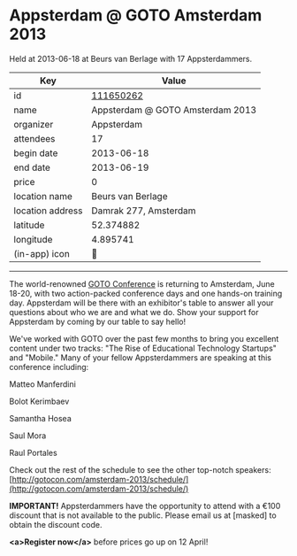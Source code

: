 # Appsterdam @ GOTO Amsterdam 2013
Held at 2013-06-18 at Beurs van Berlage with 17 Appsterdammers.
        
|Key|Value
|---|---|
|id|[111650262](https://www.meetup.com/appsterdam/events/111650262/)|
|name|Appsterdam @ GOTO Amsterdam 2013|
|organizer|Appsterdam|
|attendees|17|
|begin date|2013-06-18|
|end date|2013-06-19|
|price|0|
|location name|Beurs van Berlage|
|location address|Damrak 277, Amsterdam|
|latitude|52.374882|
|longitude|4.895741|
|(in-app) icon|📱|

---

The world-renowned [GOTO Conference](http://gotocon.com/amsterdam-2013/) is returning to Amsterdam, June 18-20, with two action-packed conference days and one hands-on training day. Appsterdam will be there with an exhibitor's table to answer all your questions about who we are and what we do. Show your support for Appsterdam by coming by our table to say hello!

We've worked with GOTO over the past few months to bring you excellent content under two tracks: "The Rise of Educational Technology Startups" and "Mobile." Many of your fellow Appsterdammers are speaking at this conference including:

Matteo Manferdini

Bolot Kerimbaev

Samantha Hosea

Saul Mora

Raul Portales

Check out the rest of the schedule to see the other top-notch speakers: [http://gotocon.com/amsterdam-2013/schedule/](http://gotocon.com/amsterdam-2013/schedule/)

**IMPORTANT!** Appsterdammers have the opportunity to attend with a €100 discount that is not available to the public. Please email us at [masked] to obtain the discount code.

**&lt;a&gt;Register now&lt;/a&gt;** before prices go up on 12 April!


